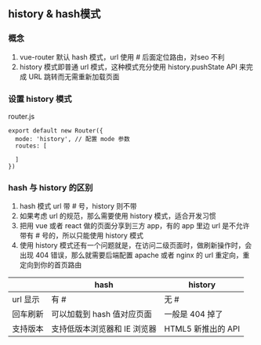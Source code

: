 ## history & hash模式

### 概念

1. vue-router 默认 hash 模式，url 使用 # 后面定位路由，对seo 不利
2. history 模式即普通 url 模式，这种模式充分使用 history.pushState API 来完成 URL 跳转而无需重新加载页面



### 设置 history 模式

router.js

```vue
export default new Router({
  mode: 'history', // 配置 mode 参数
  routes: [

  ]
})
```



### hash 与 history 的区别

1. hash 模式 url 带 # 号，history 则不带
2. 如果考虑 url 的规范，那么需要使用 history 模式，适合开发习惯
3. 把用 vue 或者 react 做的页面分享到三方 app，有的 app 里边 url 是不允许带有 # 号的，所以只能使用 history 模式
4. 使用 history 模式还有一个问题就是，在访问二级页面时，做刷新操作时，会出现 404 错误，那么就需要后端配置 apache 或者 nginx 的 url 重定向，重定向到你的首页路由

|          | hash                         | history            |
| -------- | ---------------------------- | ------------------ |
| url 显示 | 有 #                         | 无 #               |
| 回车刷新 | 可以加载到 hash 值对应页面   | 一般是 404 掉了    |
| 支持版本 | 支持低版本浏览器和 IE 浏览器 | HTML5 新推出的 API |

